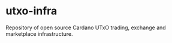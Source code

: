 # utxo-infra
Repository of open source Cardano UTxO trading, exchange and marketplace infrastructure.
